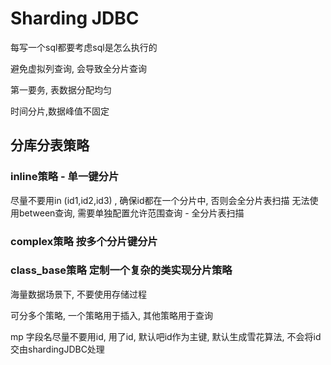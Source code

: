 # Sharding JDBC

每写一个sql都要考虑sql是怎么执行的

避免虚拟列查询, 会导致全分片查询

第一要务, 表数据分配均匀

时间分片,数据峰值不固定

## 分库分表策略


### inline策略 - 单一键分片
尽量不要用in (id1,id2,id3) , 确保id都在一个分片中, 否则会全分片表扫描
无法使用between查询, 需要单独配置允许范围查询 - 全分片表扫描


### complex策略 按多个分片键分片


### class_base策略 定制一个复杂的类实现分片策略

海量数据场景下, 不要使用存储过程


可分多个策略, 一个策略用于插入, 其他策略用于查询


mp 字段名尽量不要用id, 用了id, 默认吧id作为主键, 默认生成雪花算法, 不会将id交由shardingJDBC处理